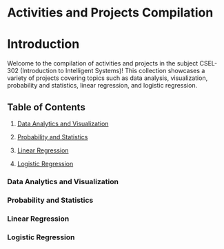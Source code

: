 
# Activities and Projects Compilation
# Introduction

Welcome to the compilation of activities and projects in the subject CSEL-302 (Introduction to Intelligent Systems)! This collection showcases a variety of projects covering topics such as data analysis, visualization, probability and statistics, linear regression, and logistic regression.


## Table of Contents

1. [Data Analytics and Visualization](#data-analytics-and-visualization)

2. [Probability and Statistics](#probability-and-statistics)

3. [Linear Regression](#linear-regression)

4. [Logistic Regression](#logistic-regression)

### Data Analytics and Visualization

### Probability and Statistics

### Linear Regression

### Logistic Regression


